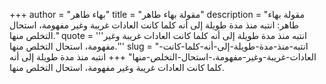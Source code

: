 +++
author = "بهاء طاهر"
title = "مقولة بهاء طاهر"
description = "مقولة بهاء طاهر: انتبه منذ مدة طويلة إلى أنه كلما كانت العادات غريبة وغير مفهومة، استحال التخلص منها."
quote = '''انتبه منذ مدة طويلة إلى أنه كلما كانت العادات غريبة وغير مفهومة، استحال التخلص منها.'''
slug = "انتبه-منذ-مدة-طويلة-إلى-أنه-كلما-كانت-العادات-غريبة-وغير-مفهومة،-استحال-التخلص-منها"
+++
انتبه منذ مدة طويلة إلى أنه كلما كانت العادات غريبة وغير مفهومة، استحال التخلص منها.
